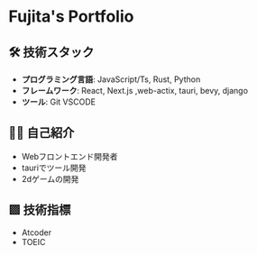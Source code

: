    # Fujita's Portfolio

   ## 🛠 技術スタック

   - **プログラミング言語**: JavaScript/Ts, Rust, Python
   - **フレームワーク**: React, Next.js ,web-actix, tauri, bevy, django
   - **ツール**: Git VSCODE

   ## 👨‍💻 自己紹介

   - Webフロントエンド開発者
   - tauriでツール開発
   - 2dゲームの開発

   ## ▩ 技術指標
   - Atcoder
   - TOEIC
